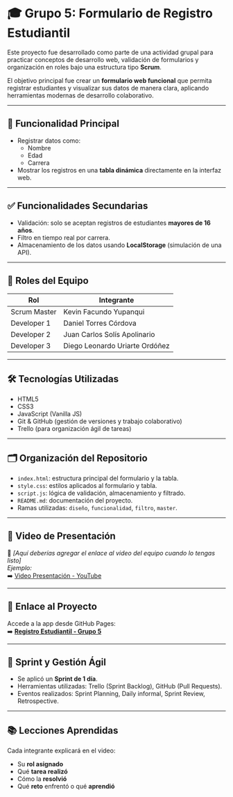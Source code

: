# 🎓 Grupo 5: Formulario de Registro Estudiantil

Este proyecto fue desarrollado como parte de una actividad grupal para practicar conceptos de desarrollo web, validación de formularios y organización en roles bajo una estructura tipo **Scrum**.

El objetivo principal fue crear un **formulario web funcional** que permita registrar estudiantes y visualizar sus datos de manera clara, aplicando herramientas modernas de desarrollo colaborativo.

---

## 🚀 Funcionalidad Principal

- Registrar datos como:
  - Nombre
  - Edad
  - Carrera
- Mostrar los registros en una **tabla dinámica** directamente en la interfaz web.

---

## ✅ Funcionalidades Secundarias

- Validación: solo se aceptan registros de estudiantes **mayores de 16 años**.
- Filtro en tiempo real por carrera.
- Almacenamiento de los datos usando **LocalStorage** (simulación de una API).

---

## 👥 Roles del Equipo

| Rol            | Integrante                         |
|----------------|------------------------------------|
| Scrum Master   | Kevin Facundo Yupanqui             |
| Developer 1    | Daniel Torres Córdova              |
| Developer 2    | Juan Carlos Solís Apolinario       |
| Developer 3    | Diego Leonardo Uriarte Ordóñez     |

---

## 🛠️ Tecnologías Utilizadas

- HTML5
- CSS3
- JavaScript (Vanilla JS)
- Git & GitHub (gestión de versiones y trabajo colaborativo)
- Trello (para organización ágil de tareas)

---

## 🗂️ Organización del Repositorio

- `index.html`: estructura principal del formulario y la tabla.
- `style.css`: estilos aplicados al formulario y tabla.
- `script.js`: lógica de validación, almacenamiento y filtrado.
- `README.md`: documentación del proyecto.
- Ramas utilizadas: `diseño`, `funcionalidad`, `filtro`, `master`.

---

## 🎥 Video de Presentación

📝 _[Aquí deberías agregar el enlace al video del equipo cuando lo tengas listo]_  
_Ejemplo:_  
➡️ [Video Presentación - YouTube](https://youtu.be/tu-video)

---

## 🔗 Enlace al Proyecto

Accede a la app desde GitHub Pages:  
➡️ **[Registro Estudiantil - Grupo 5](https://facundoyupanqui.github.io/registro-estudiantil-grupo5/)**

---

## 📌 Sprint y Gestión Ágil

- Se aplicó un **Sprint de 1 día**.
- Herramientas utilizadas: Trello (Sprint Backlog), GitHub (Pull Requests).
- Eventos realizados: Sprint Planning, Daily informal, Sprint Review, Retrospective.

---

## 📚 Lecciones Aprendidas

Cada integrante explicará en el video:
- Su **rol asignado**
- Qué **tarea realizó**
- Cómo la **resolvió**
- Qué **reto** enfrentó o qué **aprendió**
